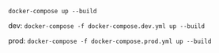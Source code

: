 ```docker-compose up --build```

dev: ```docker-compose -f docker-compose.dev.yml up --build```

prod: ```docker-compose -f docker-compose.prod.yml up --build```
